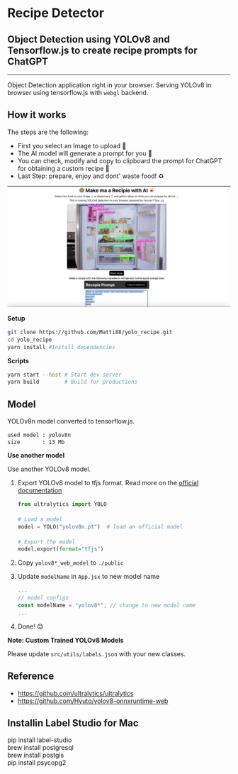 # Recipe Detector
## Object Detection using YOLOv8 and Tensorflow.js to create recipe prompts for ChatGPT


---

Object Detection application right in your browser. Serving YOLOv8 in browser using tensorflow.js
with `webgl` backend.


## How it works
The steps are the following:
- First you select an Image to upload 📸
- The AI model will generate a prompt for you 🧠
- You can check, modify and copy to clipboard the prompt for ChatGPT for obtaining a custom recipe 🍱
- Last Step: prepare, enjoy and dont' waste food! ♻️


![How it works](public/HowITworks.png)



**Setup**

```bash
git clone https://github.com/Matti88/yolo_recipe.git
cd yolo_recipe
yarn install #Install dependencies
```

**Scripts**

```bash
yarn start --host # Start dev server
yarn build        # Build for productions
```

## Model

YOLOv8n model converted to tensorflow.js.

```
used model : yolov8n
size       : 13 Mb
```

**Use another model**

Use another YOLOv8 model.

1. Export YOLOv8 model to tfjs format. Read more on the [official documentation](https://docs.ultralytics.com/tasks/detection/#export)

   ```python
   from ultralytics import YOLO

   # Load a model
   model = YOLO("yolov8n.pt")  # load an official model

   # Export the model
   model.export(format="tfjs")
   ```

2. Copy `yolov8*_web_model` to `./public`
3. Update `modelName` in `App.jsx` to new model name
   ```jsx
   ...
   // model configs
   const modelName = "yolov8*"; // change to new model name
   ...
   ```
4. Done! 😊

**Note: Custom Trained YOLOv8 Models**

Please update `src/utils/labels.json` with your new classes.

## Reference

- https://github.com/ultralytics/ultralytics
- https://github.com/Hyuto/yolov8-onnxruntime-web

## Installin Label Studio for Mac
pip install label-studio          
brew install postgresql     
brew install postgis           
pip install psycopg2
